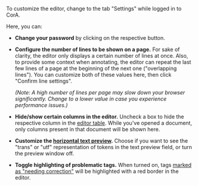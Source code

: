 To customize the editor, change to the tab "Settings" while logged in to CorA.

Here, you can:

+ **Change your password** by clicking on the respective button.

+ **Configure the number of lines to be shown on a page.** For sake of clarity,
  the editor only displays a certain number of lines at once.  Also, to provide
  some context when annotating, the editor can repeat the last few lines of a
  page at the beginning of the next one ("overlapping lines").  You can
  customize both of these values here, then click "Confirm line settings".

    *(Note: A high number of lines per page may slow down your browser
     significantly.  Change to a lower value in case you experience performance
     issues.)*

+ **Hide/show certain columns in the editor.** Uncheck a box to hide the
  respective column in the [editor table](doc-annotate.md#the-editor-table).
  While you've opened a document, only columns present in that document will be
  shown here.

+ **Customize the
  [horizontal text preview](doc-annotate.md#horizontal-text-preview).** Choose
  if you want to see the "trans" or "utf" representation of tokens in the text
  preview field, or turn the preview window off.

+ **Toggle highlighting of problematic tags.** When turned on, tags
  [marked as "needing correction"](admin-tagsets.md) will be highlighted with a
  red border in the editor.
